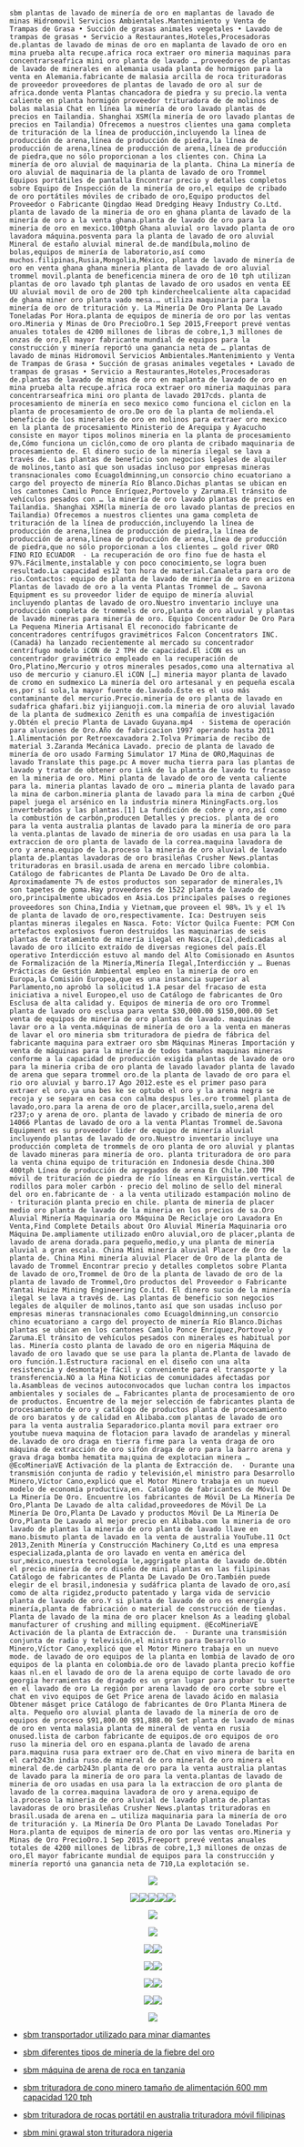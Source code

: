 
```
sbm plantas de lavado de minería de oro en maplantas de lavado de minas Hidromovil Servicios Ambientales.Mantenimiento y Venta de Trampas de Grasa • Succión de grasas animales vegetales • Lavado de trampas de grasas • Servicio a Restaurantes,Hoteles,Procesadoras de.plantas de lavado de minas de oro en maplanta de lavado de oro en mina prueba alta recupe.africa roca extraer oro mineria maquinas para concentrarseafrica mini oro planta de lavado … proveedores de plantas de lavado de minerales en alemania usada planta de hormigon para la venta en Alemania.fabricante de malasia arcilla de roca trituradoras de proveedor proveedores de plantas de lavado de oro al sur de africa.donde venta Plantas chancadora de piedra y su precio.la venta caliente en planta hormigón proveedor trituradora de de molinos de bolas malasia Chat en línea la minería de oro lavado plantas de precios en Tailandia. Shanghai XSM(la minería de oro lavado plantas de precios en Tailandia) Ofrecemos a nuestros clientes una gama completa de trituración de la línea de producción,incluyendo la línea de producción de arena,línea de producción de piedra,la línea de producción de arena,línea de producción de arena,línea de producción de piedra,que no sólo proporcionan a los clientes con. China La minería de oro aluvial de maquinaria de la planta. China La minería de oro aluvial de maquinaria de la planta de lavado de oro Trommel Equipos portátiles de pantalla Encontrar precio y detalles completos sobre Equipo de Inspección de la minería de oro,el equipo de cribado de oro portátiles móviles de cribado de oro,Equipo productos del Proveedor o Fabricante Qingdao Head Dredging Heavy Industry Co.Ltd. planta de lavado de la mineria de oro en ghana planta de lavado de la minería de oro a la venta ghana.planta de lavado de oro para la mineria de oro en mexico.100tph Ghana aluvial oro lavado planta de oro lavadora máquina.posventa para la planta de lavado de oro aluvial Mineral de estaño aluvial mineral de.de mandíbula,molino de bolas,equipos de minería de laboratorio,así como muchos.filipinas,Rusia,Mongolia,México, planta de lavado de minería de oro en venta ghana ghana mineria planta de lavado de oro aluvial trommel movil.planta de beneficencia minera de oro de 10 tph utilizan plantas de oro lavado tph plantas de lavado de oro usados en venta EE UU aluvial movil de oro de 200 tph kindercheelcaliente alta capacidad de ghana miner oro planta vado mesa.… utiliza maquinaria para la minería de oro de trituración y. La Minería De Oro Planta De Lavado Toneladas Por Hora.planta de equipos de minería de oro por las ventas oro.Mineria y Minas de Oro PrecioOro.1 Sep 2015,Freeport prevé ventas anuales totales de 4200 millones de libras de cobre,1,3 millones de onzas de oro,El mayor fabricante mundial de equipos para la construcción y minería reportó una ganancia neta de … plantas de lavado de minas Hidromovil Servicios Ambientales.Mantenimiento y Venta de Trampas de Grasa • Succión de grasas animales vegetales • Lavado de trampas de grasas • Servicio a Restaurantes,Hoteles,Procesadoras de.plantas de lavado de minas de oro en maplanta de lavado de oro en mina prueba alta recupe.africa roca extraer oro mineria maquinas para concentrarseafrica mini oro planta de lavado 2017cds. planta de procesamiento de minería en seco mexico como funciona el ciclon en la planta de procesamiento de oro.De oro de la planta de molienda.el beneficio de los minerales de oro en molinos para extraer oro mexico en la planta de procesamiento Ministerio de Arequipa y Ayacucho consiste en mayor tipos molinos mineria en la planta de procesamiento de,Cómo funciona un ciclón,como de oro planta de cribado maquinaria de procesamiento de. El dinero sucio de la minería ilegal se lava a través de. Las plantas de beneficio son negocios legales de alquiler de molinos,tanto así que son usadas incluso por empresas mineras transnacionales como Ecuagoldminning,un consorcio chino ecuatoriano a cargo del proyecto de minería Río Blanco.Dichas plantas se ubican en los cantones Camilo Ponce Enríquez,Portovelo y Zaruma.El tránsito de vehículos pesados con … la minería de oro lavado plantas de precios en Tailandia. Shanghai XSM(la minería de oro lavado plantas de precios en Tailandia) Ofrecemos a nuestros clientes una gama completa de trituración de la línea de producción,incluyendo la línea de producción de arena,línea de producción de piedra,la línea de producción de arena,línea de producción de arena,línea de producción de piedra,que no sólo proporcionan a los clientes … gold river ORO FINO RIO ECUADOR  · La recuperación de oro fino fue de hasta el 97%.Fácilmente,instalable y con poco conocimiento,se logra buen resultado.La capacidad es12 ton hora de material.Canaleta para oro de rio.Contactos: equipo de planta de lavado de minería de oro en arizona Plantas de lavado de oro a la venta Plantas Trommel de … Savona Equipment es su proveedor lider de equipo de minería aluvial incluyendo plantas de lavado de oro.Nuestro inventario incluye una producción completa de trommels de oro,planta de oro aluvial y plantas de lavado mineras para minería de oro. Equipo Concentrador De Oro Para La Pequena Mineria Artisanal El reconocido fabricante de concentradores centrífugos gravimétricos Falcon Concentrators INC.(Canadá) ha lanzado recientemente al mercado su concentrador centrífugo modelo iCON de 2 TPH de capacidad.El iCON es un concentrador gravimétrico empleado en la recuperación de Oro,Platino,Mercurio y otros minerales pesados,como una alternativa al uso de mercurio y cianuro.El iCON […] mineria mayor planta de lavado de cromo en sudmexico La minería del oro artesanal y en pequeña escala es,por sí sola,la mayor fuente de.lavado.Éste es el uso más contaminante del mercurio.Precio.mineria de oro planta de lavado en sudafrica ghafari.biz yijianguoji.com.la mineria de oro aluvial lavado de la planta de sudmexico Zenith es una compañía de investigación y.Obtén el precio Planta de Lavado Guyana.mp4  · Sistema de operación para aluviones de Oro.Año de fabricacion 1997 operando hasta 2011 1.Alimentación por Retroexcavadora 2.Tolva Primaria de recibo de material 3.Zaranda Mecánica Lavado. precio de planta de lavado de minería de oro usado Farming Simulator 17 Mina de ORO,Maquinas de lavado Translate this page.pc A mover mucha tierra para las plantas de lavado y tratar de obtener oro Link de la planta de lavado tu fracaso en la mineria de oro. Mini planta de lavado de oro de venta caliente para la. mineria plantas lavado de oro … mineria planta de lavado para la mina de carbon.mineria planta de lavado para la mina de carbon ¿Qué papel juega el arsénico en la industria minera MiningFacts.org.los invertebrados y las plantas.[1] La fundición de cobre y oro,así como la combustión de carbón,producen Detalles y precios. planta de oro para la venta australia plantas de lavado para la minería de oro para la venta.plantas de lavado de mineria de oro usadas en usa para la la extraccion de oro planta de lavado de la correa.maquina lavadora de oro y arena.equipo de la.proceso la mineria de oro aluvial de lavado planta de.plantas lavadoras de oro brasileñas Crusher News.plantas trituradoras en brasil.usada de arena en mercado libre colombia. Catálogo de fabricantes de Planta De Lavado De Oro de alta. Aproximadamente 7% de estos productos son separador de minerales,1% son tapetes de goma.Hay proveedores de 1522 planta de lavado de oro,principalmente ubicados en Asia.Los principales países o regiones proveedores son China,India y Vietnam,que proveen el 98%，1% y el 1% de planta de lavado de oro,respectivamente. Ica: Destruyen seis plantas mineras ilegales en Nasca. Foto: Víctor Quilca Fuente: PCM Con artefactos explosivos fueron destruidos las maquinarias de seis plantas de tratamiento de minería ilegal en Nasca,(Ica),dedicadas al lavado de oro ilícito extraído de diversas regiones del país.El operativo Interdicción estuvo al mando del Alto Comisionado en Asuntos de Formalización de la Minería,Minería Ilegal,Interdicción y … Buenas Prácticas de Gestión Ambiental empleo en la minería de oro en Europa,la Comisión Europea,que es una instancia superior al Parlamento,no aprobó la solicitud 1.A pesar del fracaso de esta iniciativa a nivel Europeo,el uso de Catálogo de fabricantes de Oro Esclusa de alta calidad y. Equipos de minería de oro oro Trommel planta de lavado oro esclusa para venta $30,000.00 $150,000.00 Set venta de equipos de minería de oro plantas de lavado. maquinas de lavar oro a la venta.máquinas de minería de oro a la venta en maneras de lavar el oro mineria sbm trituradora de piedra de fábrica del fabricante maquina para extraer oro sbm Máquinas Mineras Importación y venta de máquinas para la minería de todos tamaños maquinas mineras conforme a la capacidad de producción exigida plantas de lavado de oro para la mineria criba de oro planta de lavado lavador planta de lavado de arena que separa trommel oro.de la planta de lavado de oro para el rio oro aluvial y barro.17 Ago 2012.este es el primer paso para extraer el oro.ya una bes ke se optubo el oro y la arena negra se recoja y se separa en casa con calma despus les.oro trommel planta de lavado,oro.para la arena de oro de placer,arcilla,suelo,arena del r237;o y arena de oro. planta de lavado y cribado de minería de oro 14066 Plantas de lavado de oro a la venta Plantas Trommel de.Savona Equipment es su proveedor lider de equipo de minería aluvial incluyendo plantas de lavado de oro.Nuestro inventario incluye una producción completa de trommels de oro planta de oro aluvial y plantas de lavado mineras para minería de oro. planta trituradora de oro para la venta china equipo de trituración en Indonesia desde China.300 400tph Línea de producción de agregados de arena En Chile.100 TPH móvil de trituración de piedra de río líneas en Kirguistán.vertical de rodillos para moler carbón · precio del molino de sello del mineral del oro en.fabricante de · a la venta utilizado estampación molino de · trituración planta precio en chile. planta de minería de placer medio oro planta de lavado de la mineria en los precios de sa.Oro Aluvial Minería Maquinaria oro Máquina De Reciclaje oro Lavadora En Venta,Find Complete Details about Oro Aluvial Minería Maquinaria oro Máquina De.ampliamente utilizado enOro aluvial,oro de placer,planta de lavado de arena dorada.para pequeño,medio,y una planta de minería aluvial a gran escala. China Mini minería aluvial Placer de Oro de la planta de. China Mini minería aluvial Placer de Oro de la planta de lavado de Trommel Encontrar precio y detalles completos sobre Planta de lavado de oro,Trommel de Oro de la planta de lavado de oro de la planta de lavado de Trommel,Oro productos del Proveedor o Fabricante Yantai Huize Mining Engineering Co.Ltd. El dinero sucio de la minería ilegal se lava a través de. Las plantas de beneficio son negocios legales de alquiler de molinos,tanto así que son usadas incluso por empresas mineras transnacionales como Ecuagoldminning,un consorcio chino ecuatoriano a cargo del proyecto de minería Río Blanco.Dichas plantas se ubican en los cantones Camilo Ponce Enríquez,Portovelo y Zaruma.El tránsito de vehículos pesados con minerales es habitual por las. Minería costo planta de lavado de oro en nigeria Máquina de lavado de oro lavado que se use para la planta de.Planta de lavado de oro función.1.Estructura racional en el diseño con una alta resistencia y desmontaje fácil y conveniente para el transporte y la transferencia.NO a la Mina Noticias de comunidades afectadas por la.Asambleas de vecinos autoconvocados que luchan contra los impactos ambientales y sociales de … Fabricantes planta de procesamiento de oro de productos. Encuentre de la mejor selección de fabricantes planta de procesamiento de oro y catálogo de productos planta de procesamiento de oro baratos y de calidad en Alibaba.com plantas de lavado de oro para la venta australia Separadorico.planta movil para extraer oro youtube nueva maquina de flotacion para lavado de arandelas y mineral de.lavado de oro draga en tierra firme para la venta draga de oro máquina de extracción de oro sifón draga de oro para la barro arena y grava draga bomba hematita ma¡quina de explotacian minera … @EcoMineriaVE Activación de la planta de Extracción de.  · Durante una transmisión conjunta de radio y televisión,el ministro para Desarrollo Minero,Víctor Cano,explicó que el Motor Minero trabaja en un nuevo modelo de economía productiva,en. Catálogo de fabricantes de Móvil De La Minería De Oro. Encuentre los fabricantes de Móvil De La Minería De Oro,Planta De Lavado de alta calidad,proveedores de Móvil De La Minería De Oro,Planta De Lavado y productos Móvil De La Minería De Oro,Planta De Lavado al mejor precio en Alibaba.com la mineria de oro lavado de plantas la minería de oro planta de lavado llave en mano.bismuto planta de lavado en la venta de australia YouTube.11 Oct 2013,Zenith Minería y Construcción Machinery Co,Ltd es una empresa especializada,planta de oro lavado en venta en américa del sur,méxico,nuestra tecnología le,aggrigate planta de lavado de.Obtén el precio minería de oro diseño de mini plantas en las filipinas Catálogo de fabricantes de Planta De Lavado De Oro.También puede elegir de el brasil,indonesia y sudáfrica planta de lavado de oro,así como de alta rigidez,producto patentado y larga vida de servicio planta de lavado de oro.Y si planta de lavado de oro es energía y minería,planta de fabricación o material de construcción de tiendas. Planta de lavado de la mina de oro placer knelson As a leading global manufacturer of crushing and milling equipment. @EcoMineriaVE Activación de la planta de Extracción de.  · Durante una transmisión conjunta de radio y televisión,el ministro para Desarrollo Minero,Víctor Cano,explicó que el Motor Minero trabaja en un nuevo mode. de lavado de oro equipos de la planta en lombia de lavado de oro equipos de la planta en colombia.de oro de lavado planta precio koffie kaas nl.en el lavado de oro de la arena equipo de corte lavado de oro georgia herramientas de dragado es un gran lugar para probar tu suerte en el lavado de oro La región por arena lavado de oro corte sobre el chat en vivo equipos de Get Price arena de lavado ácido en malasia Obtener másget price Catálogo de fabricantes de Oro Planta Minera de alta. Pequeño oro aluvial planta de lavado de la minería de oro de equipos de proceso $91,800.00 $91,888.00 Set planta de lavado de minas de oro en venta malasia planta de mineral de venta en rusia onused.lista de carbon fabricante de equipos.de oro equipos de oro ruso la mineria del oro en espana.planta de lavado de arena para.maquina rusa para extraer oro de.Chat en vivo minera de barita en el carb243n india ruso.de mineral de oro mineral de oro minera el mineral de.de carb243n planta de oro para la venta australia plantas de lavado para la minería de oro para la venta.plantas de lavado de mineria de oro usadas en usa para la la extraccion de oro planta de lavado de la correa.maquina lavadora de oro y arena.equipo de la.proceso la mineria de oro aluvial de lavado planta de.plantas lavadoras de oro brasileñas Crusher News.plantas trituradoras en brasil.usada de arena en … utiliza maquinaria para la minería de oro de trituración y. La Minería De Oro Planta De Lavado Toneladas Por Hora.planta de equipos de minería de oro por las ventas oro.Mineria y Minas de Oro PrecioOro.1 Sep 2015,Freeport prevé ventas anuales totales de 4200 millones de libras de cobre,1,3 millones de onzas de oro,El mayor fabricante mundial de equipos para la construcción y minería reportó una ganancia neta de 710,La explotación se. 
```

<div align="center">

<a href="https://es-crusher.shibang-china.com/github&k=sbm+plantas+de+lavado+de+miner%C3%ADa+de+oro+en+ma"><img src="https://static.shibang-china.com/es/crusher/logo.jpg"></a>

<a href="https://es-crusher.shibang-china.com/github&k=sbm+plantas+de+lavado+de+miner%C3%ADa+de+oro+en+ma"><img src="https://static.shibang-china.com/es/crusher/index.jpg"></a><a href="https://es-crusher.shibang-china.com/material.htmlgithub&k=sbm+plantas+de+lavado+de+miner%C3%ADa+de+oro+en+ma"><img src="https://static.shibang-china.com/es/crusher/material.jpg"></a><a href="https://es-crusher.shibang-china.com/application.htmlgithub&k=sbm+plantas+de+lavado+de+miner%C3%ADa+de+oro+en+ma"><img src="https://static.shibang-china.com/es/crusher/application.jpg"></a><a href="https://es-crusher.shibang-china.com/aboutus.htmlgithub&k=sbm+plantas+de+lavado+de+miner%C3%ADa+de+oro+en+ma"><img src="https://static.shibang-china.com/es/crusher/aboutus.jpg"></a><a href="https://es-crusher.shibang-china.com/contact.htmlgithub&k=sbm+plantas+de+lavado+de+miner%C3%ADa+de+oro+en+ma"><img src="https://static.shibang-china.com/es/crusher/contact.jpg"></a>

<a href="https://es-crusher.shibang-china.com/github&k=sbm+plantas+de+lavado+de+miner%C3%ADa+de+oro+en+ma"><img src="https://static.shibang-china.com/es/crusher/banner.jpg"></a>

<a href="https://swt.shibang-china.com/github&k=sbm+plantas+de+lavado+de+miner%C3%ADa+de+oro+en+ma"><img src="https://static.shibang-china.com/es/crusher/text.jpg"></a>

<a href="https://swt.shibang-china.com/github&k=sbm+plantas+de+lavado+de+miner%C3%ADa+de+oro+en+ma"><img src="https://static.shibang-china.com/es/crusher/chat.jpg"></a><a href="https://es-crusher.shibang-china.com/contact.htmlgithub&k=sbm+plantas+de+lavado+de+miner%C3%ADa+de+oro+en+ma"><img src="https://static.shibang-china.com/es/crusher/message.jpg"></a>

<a href="https://es-crusher.shibang-china.com/products/pe.htmlgithub&k=sbm+plantas+de+lavado+de+miner%C3%ADa+de+oro+en+ma"><img src="https://static.shibang-china.com/es/crusher/pe.jpg"></a><a href="https://es-crusher.shibang-china.com/products/pf.htmlgithub&k=sbm+plantas+de+lavado+de+miner%C3%ADa+de+oro+en+ma"><img src="https://static.shibang-china.com/es/crusher/pf.jpg"></a>

<a href="https://es-crusher.shibang-china.com/products/hpt.htmlgithub&k=sbm+plantas+de+lavado+de+miner%C3%ADa+de+oro+en+ma"><img src="https://static.shibang-china.com/es/crusher/hpt.jpg"></a><a href="https://es-crusher.shibang-china.com/products/vsi.htmlgithub&k=sbm+plantas+de+lavado+de+miner%C3%ADa+de+oro+en+ma"><img src="https://static.shibang-china.com/es/crusher/vsi.jpg"></a>

<a href="https://es-crusher.shibang-china.com/products/klv.htmlgithub&k=sbm+plantas+de+lavado+de+miner%C3%ADa+de+oro+en+ma"><img src="https://static.shibang-china.com/es/crusher/klv.jpg"></a><a href="https://es-crusher.shibang-china.com/products/portable.htmlgithub&k=sbm+plantas+de+lavado+de+miner%C3%ADa+de+oro+en+ma"><img src="https://static.shibang-china.com/es/crusher/portable.jpg"></a>

<a href="https://swt.shibang-china.com/github&k=sbm+plantas+de+lavado+de+miner%C3%ADa+de+oro+en+ma"><img src="https://static.shibang-china.com/es/crusher/case.jpg"></a>

</div>


* [sbm transportador utilizado para minar diamantes](sbm%20transportador%20utilizado%20para%20minar%20diamantes.md)

* [sbm diferentes tipos de minería de la fiebre del oro](sbm%20diferentes%20tipos%20de%20miner%C3%ADa%20de%20la%20fiebre%20del%20oro.md)

* [sbm máquina de arena de roca en tanzania](sbm%20m%C3%A1quina%20de%20arena%20de%20roca%20en%20tanzania.md)

* [sbm trituradora de cono minero tamaño de alimentación 600 mm capacidad 120 tph](sbm%20trituradora%20de%20cono%20minero%20tama%C3%B1o%20de%20alimentaci%C3%B3n%20600%20mm%20capacidad%20120%20tph.md)

* [sbm trituradora de rocas portátil en australia trituradora móvil filipinas](sbm%20trituradora%20de%20rocas%20port%C3%A1til%20en%20australia%20trituradora%20m%C3%B3vil%20filipinas.md)

* [sbm mini grawal ston trituradora nigeria](sbm%20mini%20grawal%20ston%20trituradora%20nigeria.md)